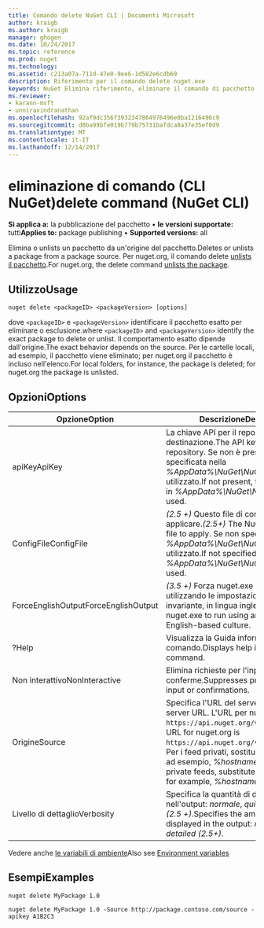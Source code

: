 ```yaml
---
title: Comando delete NuGet CLI | Documenti Microsoft
author: kraigb
ms.author: kraigb
manager: ghogen
ms.date: 10/24/2017
ms.topic: reference
ms.prod: nuget
ms.technology: 
ms.assetid: c213a07a-711d-47e0-9ee6-1d582e6cdb69
description: Riferimento per il comando delete nuget.exe
keywords: NuGet Elimina riferimento, eliminare il comando di pacchetto
ms.reviewer:
- karann-msft
- unniravindranathan
ms.openlocfilehash: 92af9dc356f3932347864976496e0ba1216496c9
ms.sourcegitcommit: d0ba99bfe019b779b75731bafdca8a37e35ef0d9
ms.translationtype: MT
ms.contentlocale: it-IT
ms.lasthandoff: 12/14/2017
---
```

# <a name="delete-command-nuget-cli"></a><span data-ttu-id="d78d8-104">eliminazione di comando (CLI NuGet)</span><span class="sxs-lookup"><span data-stu-id="d78d8-104">delete command (NuGet CLI)</span></span>

<span data-ttu-id="d78d8-105">**Si applica a:** la pubblicazione del pacchetto &bullet; **le versioni supportate:** tutti</span><span class="sxs-lookup"><span data-stu-id="d78d8-105">**Applies to:** package publishing &bullet; **Supported versions:** all</span></span>

<span data-ttu-id="d78d8-106">Elimina o unlists un pacchetto da un'origine del pacchetto.</span><span class="sxs-lookup"><span data-stu-id="d78d8-106">Deletes or unlists a package from a package source.</span></span> <span data-ttu-id="d78d8-107">Per nuget.org, il comando delete [unlists il pacchetto](../policies/Deleting-Packages.md).</span><span class="sxs-lookup"><span data-stu-id="d78d8-107">For nuget.org, the delete command [unlists the package](../policies/Deleting-Packages.md).</span></span>

## <a name="usage"></a><span data-ttu-id="d78d8-108">Utilizzo</span><span class="sxs-lookup"><span data-stu-id="d78d8-108">Usage</span></span>

```
nuget delete <packageID> <packageVersion> [options]
```

<span data-ttu-id="d78d8-109">dove `<packageID>` e `<packageVersion>` identificare il pacchetto esatto per eliminare o esclusione.</span><span class="sxs-lookup"><span data-stu-id="d78d8-109">where `<packageID>` and `<packageVersion>` identify the exact package to delete or unlist.</span></span> <span data-ttu-id="d78d8-110">Il comportamento esatto dipende dall'origine.</span><span class="sxs-lookup"><span data-stu-id="d78d8-110">The exact behavior depends on the source.</span></span> <span data-ttu-id="d78d8-111">Per le cartelle locali, ad esempio, il pacchetto viene eliminato; per nuget.org il pacchetto è incluso nell'elenco.</span><span class="sxs-lookup"><span data-stu-id="d78d8-111">For local folders, for instance, the package is deleted; for nuget.org the package is unlisted.</span></span>

## <a name="options"></a><span data-ttu-id="d78d8-112">Opzioni</span><span class="sxs-lookup"><span data-stu-id="d78d8-112">Options</span></span>

| <span data-ttu-id="d78d8-113">Opzione</span><span class="sxs-lookup"><span data-stu-id="d78d8-113">Option</span></span> | <span data-ttu-id="d78d8-114">Descrizione</span><span class="sxs-lookup"><span data-stu-id="d78d8-114">Description</span></span> |
| --- | --- |
| <span data-ttu-id="d78d8-115">apiKey</span><span class="sxs-lookup"><span data-stu-id="d78d8-115">ApiKey</span></span> | <span data-ttu-id="d78d8-116">La chiave API per il repository di destinazione.</span><span class="sxs-lookup"><span data-stu-id="d78d8-116">The API key for the target repository.</span></span> <span data-ttu-id="d78d8-117">Se non è presente, quella specificata nella *%AppData%\NuGet\NuGet.Config* viene utilizzato.</span><span class="sxs-lookup"><span data-stu-id="d78d8-117">If not present, the one specified in *%AppData%\NuGet\NuGet.Config* is used.</span></span> |
| <span data-ttu-id="d78d8-118">ConfigFile</span><span class="sxs-lookup"><span data-stu-id="d78d8-118">ConfigFile</span></span> | <span data-ttu-id="d78d8-119">*(2.5 +)*  Questo file di configurazione da applicare.</span><span class="sxs-lookup"><span data-stu-id="d78d8-119">*(2.5+)* The NuGet configuration file to apply.</span></span> <span data-ttu-id="d78d8-120">Se non specificato, *%AppData%\NuGet\NuGet.Config* viene utilizzato.</span><span class="sxs-lookup"><span data-stu-id="d78d8-120">If not specified, *%AppData%\NuGet\NuGet.Config* is used.</span></span> |
| <span data-ttu-id="d78d8-121">ForceEnglishOutput</span><span class="sxs-lookup"><span data-stu-id="d78d8-121">ForceEnglishOutput</span></span> | <span data-ttu-id="d78d8-122">*(3.5 +)*  Forza nuget.exe per eseguire utilizzando le impostazioni cultura invariante, in lingua inglese.</span><span class="sxs-lookup"><span data-stu-id="d78d8-122">*(3.5+)* Forces nuget.exe to run using an invariant, English-based culture.</span></span> |
| <span data-ttu-id="d78d8-123">?</span><span class="sxs-lookup"><span data-stu-id="d78d8-123">Help</span></span> | <span data-ttu-id="d78d8-124">Visualizza la Guida informazioni per il comando.</span><span class="sxs-lookup"><span data-stu-id="d78d8-124">Displays help information for the command.</span></span> |
| <span data-ttu-id="d78d8-125">Non interattivo</span><span class="sxs-lookup"><span data-stu-id="d78d8-125">NonInteractive</span></span> | <span data-ttu-id="d78d8-126">Elimina richieste per l'input dell'utente o le conferme.</span><span class="sxs-lookup"><span data-stu-id="d78d8-126">Suppresses prompts for user input or confirmations.</span></span> |
| <span data-ttu-id="d78d8-127">Origine</span><span class="sxs-lookup"><span data-stu-id="d78d8-127">Source</span></span> | <span data-ttu-id="d78d8-128">Specifica l'URL del server.</span><span class="sxs-lookup"><span data-stu-id="d78d8-128">Specifies the server URL.</span></span> <span data-ttu-id="d78d8-129">L'URL per nuget.org è `https://api.nuget.org/v3/index.json`.</span><span class="sxs-lookup"><span data-stu-id="d78d8-129">The URL for nuget.org is `https://api.nuget.org/v3/index.json`.</span></span> <span data-ttu-id="d78d8-130">Per i feed privati, sostituire il nome host, ad esempio, *%hostname%/api/v3*.</span><span class="sxs-lookup"><span data-stu-id="d78d8-130">For private feeds, substitute the host name, for example, *%hostname%/api/v3*.</span></span> |
| <span data-ttu-id="d78d8-131">Livello di dettaglio</span><span class="sxs-lookup"><span data-stu-id="d78d8-131">Verbosity</span></span> | <span data-ttu-id="d78d8-132">Specifica la quantità di dettagli visualizzati nell'output: *normale*, *quiet*, *dettagliate (2.5 +)*.</span><span class="sxs-lookup"><span data-stu-id="d78d8-132">Specifies the amount of detail displayed in the output: *normal*, *quiet*, *detailed (2.5+)*.</span></span> |

<span data-ttu-id="d78d8-133">Vedere anche [le variabili di ambiente](cli-ref-environment-variables.md)</span><span class="sxs-lookup"><span data-stu-id="d78d8-133">Also see [Environment variables](cli-ref-environment-variables.md)</span></span>

## <a name="examples"></a><span data-ttu-id="d78d8-134">Esempi</span><span class="sxs-lookup"><span data-stu-id="d78d8-134">Examples</span></span>

```
nuget delete MyPackage 1.0

nuget delete MyPackage 1.0 -Source http://package.contoso.com/source -apikey A1B2C3
```
